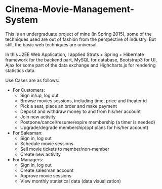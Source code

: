 # Cinema-Movie-Management-System

This is an undergraduate project of mine (in Spring 2015), some of the techniques used are out of fashion from the perspective of industry. But still, the basic web techniques are universal.

In this J2EE Web Application, I applied Struts + Spring + Hibernate framework for the backend part, MySQL for database, Bootstrap3 for UI, Ajax for some part of the data exchange and Highcharts.js for rendering statistics data.

Use Cases are as follows:
* For Customers:
  * Sign in/up, log out
  * Browse movies sessions, including time, price and theater id
  * Pick a seat, place an order and make payment
  * Deposit and withdraw money to and from his/her account
  * Join new activity
  * Postpone/cancel/resume/expire membership (a timer is needed)
  * Upgrade/degrade membership(opt plans for his/her account)
* For Salesman:
  * Sign in, log out
  * Schedule movie sessions
  * Sell movie tickets to member/non-member
  * Create new activity
* For Managers:
  * Sign in, log out
  * Create salesman account
  * Approve movie sessions
  * View monthly statistical data (data visualization)
